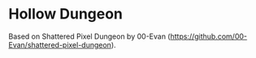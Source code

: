 # Hollow Dungeon

Based on Shattered Pixel Dungeon by 00-Evan (https://github.com/00-Evan/shattered-pixel-dungeon).